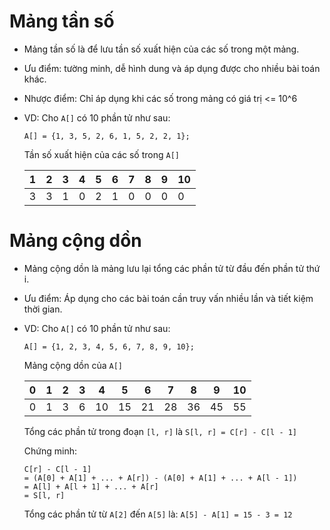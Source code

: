 # Mảng tần số
* Mảng tần số là để lưu tần số xuất hiện của các số trong một mảng.
* Ưu điểm: tường minh, dễ hình dung và áp dụng được cho nhiều bài toán khác.
* Nhược điểm: Chỉ áp dụng khi các số trong mảng có giá trị <= 10^6

* VD: Cho `A[]` có 10 phần tử như sau:
  ```
  A[] = {1, 3, 5, 2, 6, 1, 5, 2, 2, 1};
  ```
  Tần số xuất hiện của các số trong `A[]`

  |1|2|3|4|5|6|7|8|9|10|
  |---|---|---|---|---|---|---|---|---|---|
  |3|3|1|0|2|1|0|0|0|0|
# Mảng cộng dồn
* Mảng cộng dồn là mảng lưu lại tổng các phần tử từ đầu đến phần tử thứ i.
* Ưu điểm: Áp dụng cho các bài toán cần truy vấn nhiều lần và tiết kiệm thời gian.
* VD: Cho `A[]` có 10 phần tử như sau:
  ```
  A[] = {1, 2, 3, 4, 5, 6, 7, 8, 9, 10};
  ```
  Mảng cộng dồn của `A[]`

  |0|1|2|3|4|5|6|7|8|9|10|
  |---|---|---|---|---|---|---|---|---|---|---|
  |0|1|3|6|10|15|21|28|36|45|55|

  Tổng các phần tử trong đoạn `[l, r]` là `S[l, r] = C[r] - C[l - 1]`

  Chứng minh: 
  ```
  C[r] - C[l - 1]
  = (A[0] + A[1] + ... + A[r]) - (A[0] + A[1] + ... + A[l - 1])
  = A[l] + A[l + 1] + ... + A[r]
  = S[l, r]
  ```

  Tổng các phần tử từ `A[2]` đến `A[5]` là: `A[5] - A[1] = 15 - 3 = 12`

